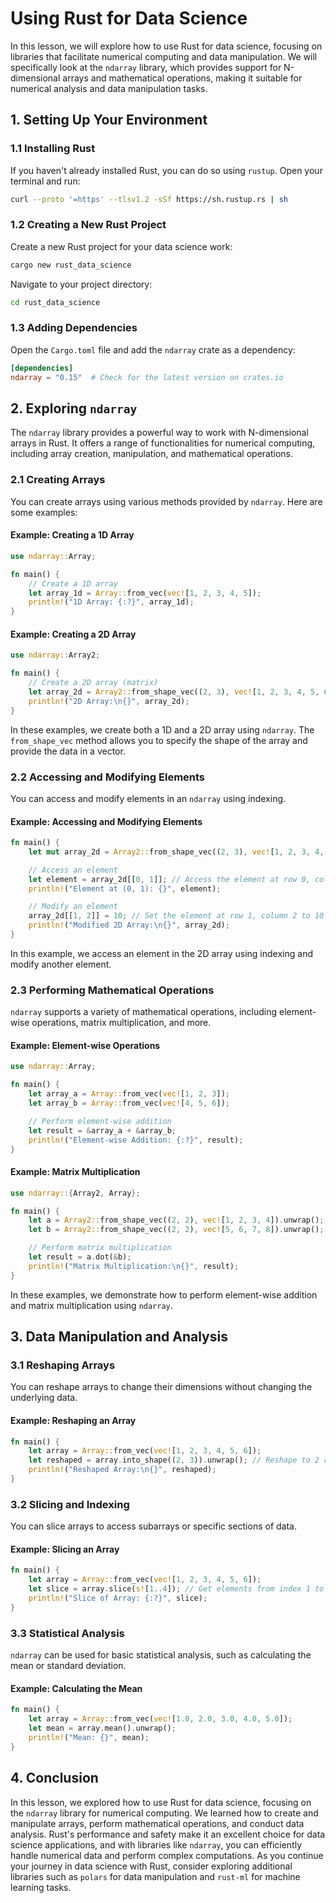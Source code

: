# Using Rust for Data Science

In this lesson, we will explore how to use Rust for data science, focusing on libraries that facilitate numerical computing and data manipulation. We will specifically look at the `ndarray` library, which provides support for N-dimensional arrays and mathematical operations, making it suitable for numerical analysis and data manipulation tasks.

## 1. Setting Up Your Environment

### 1.1 Installing Rust

If you haven't already installed Rust, you can do so using `rustup`. Open your terminal and run:

```bash
curl --proto '=https' --tlsv1.2 -sSf https://sh.rustup.rs | sh
```

### 1.2 Creating a New Rust Project

Create a new Rust project for your data science work:

```bash
cargo new rust_data_science
```

Navigate to your project directory:

```bash
cd rust_data_science
```

### 1.3 Adding Dependencies

Open the `Cargo.toml` file and add the `ndarray` crate as a dependency:

```toml
[dependencies]
ndarray = "0.15"  # Check for the latest version on crates.io
```

## 2. Exploring `ndarray`

The `ndarray` library provides a powerful way to work with N-dimensional arrays in Rust. It offers a range of functionalities for numerical computing, including array creation, manipulation, and mathematical operations.

### 2.1 Creating Arrays

You can create arrays using various methods provided by `ndarray`. Here are some examples:

#### Example: Creating a 1D Array

```rust
use ndarray::Array;

fn main() {
    // Create a 1D array
    let array_1d = Array::from_vec(vec![1, 2, 3, 4, 5]);
    println!("1D Array: {:?}", array_1d);
}
```

#### Example: Creating a 2D Array

```rust
use ndarray::Array2;

fn main() {
    // Create a 2D array (matrix)
    let array_2d = Array2::from_shape_vec((2, 3), vec![1, 2, 3, 4, 5, 6]).unwrap();
    println!("2D Array:\n{}", array_2d);
}
```

In these examples, we create both a 1D and a 2D array using `ndarray`. The `from_shape_vec` method allows you to specify the shape of the array and provide the data in a vector.

### 2.2 Accessing and Modifying Elements

You can access and modify elements in an `ndarray` using indexing.

#### Example: Accessing and Modifying Elements

```rust
fn main() {
    let mut array_2d = Array2::from_shape_vec((2, 3), vec![1, 2, 3, 4, 5, 6]).unwrap();

    // Access an element
    let element = array_2d[[0, 1]]; // Access the element at row 0, column 1
    println!("Element at (0, 1): {}", element);

    // Modify an element
    array_2d[[1, 2]] = 10; // Set the element at row 1, column 2 to 10
    println!("Modified 2D Array:\n{}", array_2d);
}
```

In this example, we access an element in the 2D array using indexing and modify another element.

### 2.3 Performing Mathematical Operations

`ndarray` supports a variety of mathematical operations, including element-wise operations, matrix multiplication, and more.

#### Example: Element-wise Operations

```rust
use ndarray::Array;

fn main() {
    let array_a = Array::from_vec(vec![1, 2, 3]);
    let array_b = Array::from_vec(vec![4, 5, 6]);

    // Perform element-wise addition
    let result = &array_a + &array_b;
    println!("Element-wise Addition: {:?}", result);
}
```

#### Example: Matrix Multiplication

```rust
use ndarray::{Array2, Array};

fn main() {
    let a = Array2::from_shape_vec((2, 2), vec![1, 2, 3, 4]).unwrap();
    let b = Array2::from_shape_vec((2, 2), vec![5, 6, 7, 8]).unwrap();

    // Perform matrix multiplication
    let result = a.dot(&b);
    println!("Matrix Multiplication:\n{}", result);
}
```

In these examples, we demonstrate how to perform element-wise addition and matrix multiplication using `ndarray`.

## 3. Data Manipulation and Analysis

### 3.1 Reshaping Arrays

You can reshape arrays to change their dimensions without changing the underlying data.

#### Example: Reshaping an Array

```rust
fn main() {
    let array = Array::from_vec(vec![1, 2, 3, 4, 5, 6]);
    let reshaped = array.into_shape((2, 3)).unwrap(); // Reshape to 2 rows and 3 columns
    println!("Reshaped Array:\n{}", reshaped);
}
```

### 3.2 Slicing and Indexing

You can slice arrays to access subarrays or specific sections of data.

#### Example: Slicing an Array

```rust
fn main() {
    let array = Array::from_vec(vec![1, 2, 3, 4, 5, 6]);
    let slice = array.slice(s![1..4]); // Get elements from index 1 to 3
    println!("Slice of Array: {:?}", slice);
}
```

### 3.3 Statistical Analysis

`ndarray` can be used for basic statistical analysis, such as calculating the mean or standard deviation.

#### Example: Calculating the Mean

```rust
fn main() {
    let array = Array::from_vec(vec![1.0, 2.0, 3.0, 4.0, 5.0]);
    let mean = array.mean().unwrap();
    println!("Mean: {}", mean);
}
```

## 4. Conclusion

In this lesson, we explored how to use Rust for data science, focusing on the `ndarray` library for numerical computing. We learned how to create and manipulate arrays, perform mathematical operations, and conduct data analysis. Rust's performance and safety make it an excellent choice for data science applications, and with libraries like `ndarray`, you can efficiently handle numerical data and perform complex computations. As you continue your journey in data science with Rust, consider exploring additional libraries such as `polars` for data manipulation and `rust-ml` for machine learning tasks.